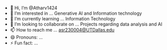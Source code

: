 - 👋 Hi, I’m @Atharv1424
- 👀 I’m interested in ... Generative AI and Information technology
- 🌱 I’m currently learning ... Information Technology
- 💞️ I’m looking to collaborate on ... Projects regarding data analysis and AI
- 📫 How to reach me ... asr230004@UTDallas.edu
- 😄 Pronouns: ...
- ⚡ Fun fact: ...

<!---
Atharv1424/Atharv1424 is a ✨ special ✨ repository because its `README.md` (this file) appears on your GitHub profile.
You can click the Preview link to take a look at your changes.
--->
